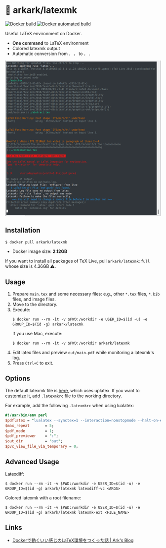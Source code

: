 # :whale: arkark/latexmk

[![Docker build](https://img.shields.io/docker/cloud/build/arkark/latexmk.svg)](https://hub.docker.com/r/arkark/latexmk/)
[![Docker automated build](https://img.shields.io/docker/cloud/automated/arkark/latexmk.svg)](https://hub.docker.com/r/arkark/latexmk/)

Useful LaTeX environment on Docker.

- **One command** to LaTeX environment
- Colored latexmk output
- Automatic conversion from `、` `。` to `，` `．`

![](screenshot.png)

## Installation

```console
$ docker pull arkark/latexmk
```

- Docker image size: **2.12GB**

If you want to install all packages of TeX Live, pull `arkark/latexmk:full` whose size is 4.36GB :warning:.

## Usage

1. Prepare `main.tex` and some necessary files: e.g., other `*.tex` files, `*.bib` files, and image files.
2. Move to the directory.
3. Execute:
    ```console
    $ docker run --rm -it -v $PWD:/workdir -e USER_ID=$(id -u) -e GROUP_ID=$(id -g) arkark/latexmk
    ```
    If you use Mac, execute:
    ```console
    $ docker run --rm -it -v $PWD:/workdir arkark/latexmk
    ```
4. Edit latex files and preview `out/main.pdf` while monitoring a latexmk's log.
5. Press `Ctrl+C` to exit.

## Options

The default latexmk file is [here](.latexmkrc), which uses uplatex.
If you want to customize it, add `.latexmkrc` file to the working directory.

For example, add the following `.latexmkrc` when using lualatex:

```perl
#!/usr/bin/env perl
$pdflatex = "lualatex --synctex=1 --interaction=nonstopmode --halt-on-error %O %S";
$max_repeat       = 5;
$pdf_mode         = 1;
$pdf_previewer    = ":";
$out_dir          = "out";
$pvc_view_file_via_temporary = 0;
```

## Advanced Usage

Latexdiff:

```console
$ docker run --rm -it -v $PWD:/workdir -e USER_ID=$(id -u) -e GROUP_ID=$(id -g) arkark/latexmk latexdiff-vc <ARGS>
```

Colored latexmk with a root filename:

```console
$ docker run --rm -it -v $PWD:/workdir -e USER_ID=$(id -u) -e GROUP_ID=$(id -g) arkark/latexmk latexmk-ext <FILE_NAME>
```

## Links

- [Dockerで動くいい感じのLaTeX環境をつくった話 | Ark's Blog](https://ark4rk.hatenablog.com/entry/2019/02/10/215152)
